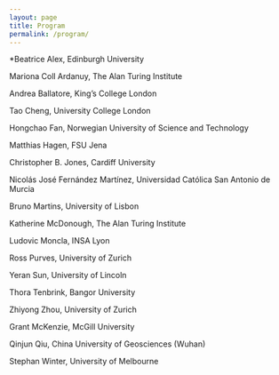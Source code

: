 ```yaml
---
layout: page
title: Program
permalink: /program/
---
```


*Beatrice Alex, Edinburgh University

Mariona Coll Ardanuy, The Alan Turing Institute

Andrea Ballatore, King’s College London

Tao Cheng, University College London

Hongchao Fan, Norwegian University of Science and Technology

 Matthias Hagen, FSU Jena
          
 Christopher B. Jones, Cardiff University

Nicolás José Fernández Martínez, Universidad Católica San Antonio de Murcia

Bruno Martins, University of Lisbon

 Katherine McDonough, The Alan Turing Institute

Ludovic Moncla, INSA Lyon

 Ross Purves, University of Zurich

 Yeran Sun, University of Lincoln

Thora Tenbrink, Bangor University

 Zhiyong Zhou, University of Zurich

 Grant McKenzie, McGill University

Qinjun Qiu, China University of Geosciences (Wuhan)

Stephan Winter, University of Melbourne






